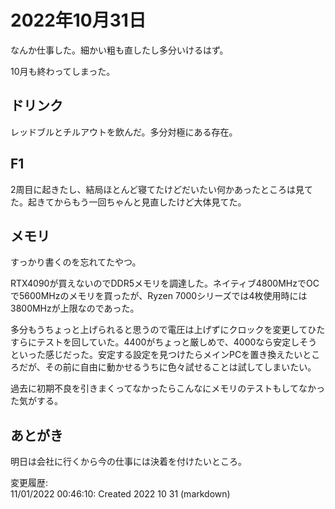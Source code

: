 # 2022年10月31日

なんか仕事した。細かい粗も直したし多分いけるはず。

10月も終わってしまった。

## ドリンク

レッドブルとチルアウトを飲んだ。多分対極にある存在。

## F1

2周目に起きたし、結局ほとんど寝てたけどだいたい何かあったところは見てた。起きてからもう一回ちゃんと見直したけど大体見てた。

## メモリ

すっかり書くのを忘れてたやつ。

RTX4090が買えないのでDDR5メモリを調達した。ネイティブ4800MHzでOCで5600MHzのメモリを買ったが、Ryzen 7000シリーズでは4枚使用時には3800MHzが上限なのであった。

多分もうちょっと上げられると思うので電圧は上げずにクロックを変更してひたすらにテストを回していた。4400がちょっと厳しめで、4000なら安定しそうといった感じだった。安定する設定を見つけたらメインPCを置き換えたいところだが、その前に自由に動かせるうちに色々試せることは試してしまいたい。

過去に初期不良を引きまくってなかったらこんなにメモリのテストもしてなかった気がする。

## あとがき

明日は会社に行くから今の仕事には決着を付けたいところ。

変更履歴:  
11/01/2022 00:46:10: Created 2022 10 31 (markdown)  
